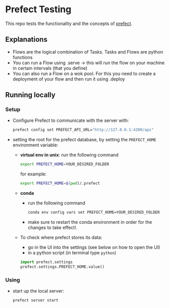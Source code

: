 # Prefect Testing

This repo tests the functionality and the concepts of [prefect](https://www.prefect.io/).

## Explanations

* Flows are the logical combination of Tasks. Tasks and Flows are python functions
* You can run a Flow using .serve -> this will run the flow on your machine in certain intervals (that you define)
* You can also run a Flow on a wok pool. For this you need to create a deployment of your flow and then run it using .deploy

## Running locally

### Setup

* Configure Prefect to communicate with the server with:

    ```bash
    prefect config set PREFECT_API_URL="http://127.0.0.1:4200/api"
    ```

* setting the root for the prefect database, by setting the `PREFECT_HOME` environment variable:
  * **virtual env in unix**: run the following command

    ```bash
    export PREFECT_HOME=YOUR_DESIRED_FOLDER
    ```

    for example:

    ```bash
    export PREFECT_HOME=$(pwd)/.prefect
    ```

  * **conda**
    * run the following command

        ```bash
        conda env config vars set PREFECT_HOME=YOUR_DESIRED_FOLDER
        ```

    * make sure to restart the conda environment in order for the changes to take effect!.
  * To check where prefect stores its data:
    * go in the UI into the settings (see below on how to open the UI)
    * in a python script (in terminal type `python`)

    ```python
    import prefect.settings
    prefect.settings.PREFECT_HOME.value()
    ```

### Using

* start up the local server:

    ```bash
    prefect server start
    ```
